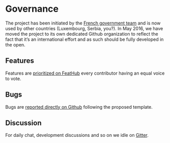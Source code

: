 # Governance

The project has been initiated by the [French government team][etalab] and is now used by other countries (Luxembourg, Serbia, you?). In May 2016, we have moved the project to its own dedicated Github organization to reflect the fact that it’s an international effort and as such should be fully developed in the open.

## Features

Features are [prioritized on FeatHub][feathub] every contributor having an equal voice to vote.

## Bugs

Bugs are [reported directly on Github][github-new-issue] following the proposed template.

## Discussion

For daily chat, development discussions and so on we idle on [Gitter][gitter].

[etalab]: https://github.com/etalab
[feathub]: http://feathub.com/
[github-new-issue]: https://github.com/opendatateam/udata/issues/new
[gitter]: https://gitter.im/opendatateam/udata
